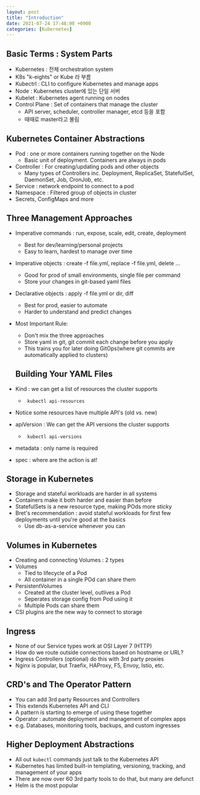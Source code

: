 ```yaml
---
layout: post
title: "Introduction"
date: 2021-07-24 17:48:00 +0900
categories: [Kubernetes]
---
```


## Basic Terms : System Parts

- Kubernetes : 전체 orchestration system
- K8s "k-eights" or Kube 라 부름
- Kubectrl : CLI to configure Kubernetes and manage apps
- Node : Kubernetes cluster에 있는 단일 서버
- Kubelet : Kubernetes agent running on nodes
- Control Plane : Set of containers that manage the cluster
  - API server, scheduler, controller manager, etcd 등을 포함
  - 때때로 master라고 불림

## Kubernetes Container Abstractions

- Pod : one or more containers running together on the Node
  - Basic unit of deployment. Containers are always in pods
- Controller : For creating/updating pods and other objects
  - Many types of Controllers inc. Deployment, ReplicaSet, StatefulSet, DaemonSet, Job, CronJob, etc.
- Service : network endpoint to connect to a pod
- Namespace : Filtered group of objects in cluster
- Secrets, ConfigMaps and more

## Three Management Approaches

- Imperative commands : run, expose, scale, edit, create, deployment
  - Best for dev/learning/personal projects
  - Easy to learn,  hardest to manage over time
- Imperative objects : create -f file.yml, replace -f file.yml, delete ...
  - Good for prod of small environments, single file per command
  - Store your changes in git-based yaml files
- Declarative objects : apply -f file.yml or dir\, diff
  - Best for prod, easier to automate
  - Harder to understand and predict changes
- Most Important Rule:
  - Don't mix the three approaches
  - Store yaml in git, git commit each change before you apply
  - This trains you for later doing GitOps(where git commits are automatically applied to clusters)

  ## Building Your YAML Files

- Kind : we can get a list of resources the cluster supports
  - ``` kubectl api-resources```
- Notice some resources have multiple API's (old vs. new)
- apiVersion : We can get the API versions the cluster supports
  - ``` kubectl api-versions```
- metadata : only name is required
- spec : where are the action is at!

## Storage in Kubernetes

- Storage and stateful workloads are harder in all systems
- Containers make it both harder and easier than before
- StatefulSets is a new resource type, making POds more sticky
- Bret's recommendation : avoid stateful workloads for first few deployments until you're good at the basics
  - Use db-as-a-service whenever you can

## Volumes in Kubernetes

- Creating and connecting Volumes : 2 types
- Volumes
  - Tied to lifecycle of a Pod
  - All container in a single POd can share them
- PersistentVolumes
  - Created at the cluster level, outlives a Pod
  - Seperates storage config from Pod using it
  - Multiple Pods can share them
- CSI plugins are the new way to connect to storage

## Ingress

- None of our Service types work at OSI Layer 7 (HTTP)
- How do we route outside connections based on hostname or URL?
- Ingress Controllers (optional) do this with 3rd party proxies
- Nginx is popular, but Traefix, HAProxy, F5, Envoy, Istio,  etc.

## CRD's and The Operator Pattern

- You can add 3rd party Resources and Controllers
- This extends Kubernetes API and CLI
- A pattern is starting to emerge of using these together
- Operator : automate deployment and management of complex apps
- e.g. Databases, monitoring tools, backups, and custom ingresses

## Higher Deployment Abstractions

- All out ```kubectl``` commands just talk to the Kubernetes API
- Kubernetes has limited built-in templating, versioning, tracking, and management of your apps
- There are now over 60 3rd party tools to do that, but many are defunct
- Helm is the most popular